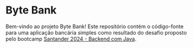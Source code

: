 # Byte Bank

Bem-vindo ao projeto Byte Bank! Este repositório contém o código-fonte para uma aplicação bancária simples como resultado do desafio proposto pelo bootcamp [Santander 2024 - Backend com Java](https://web.dio.me/track/santander-2024-backend-com-java).

